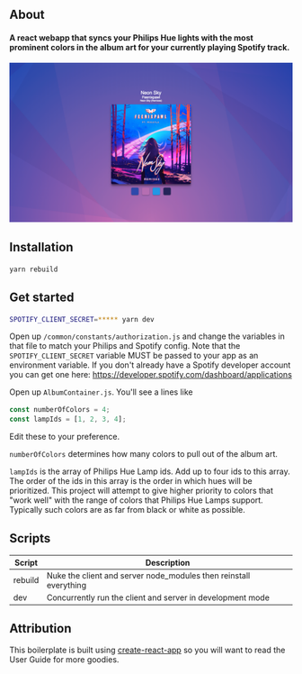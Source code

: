 
## About
#### A react webapp that syncs your Philips Hue lights with the most prominent colors in the album art for your currently playing Spotify track.

<img src="example-screenshot.png" alt="example-screenshot">

## Installation

```bash
yarn rebuild
```

## Get started

```bash
SPOTIFY_CLIENT_SECRET=***** yarn dev
```

Open up `/common/constants/authorization.js` and change the variables in that file to match your Philips and Spotify config. Note that the `SPOTIFY_CLIENT_SECRET` variable MUST be passed to your app as an environment variable.
If you don't already have a Spotify developer account you can get one here: https://developer.spotify.com/dashboard/applications

Open up `AlbumContainer.js`. You'll see a lines like

```javascript
const numberOfColors = 4;
const lampIds = [1, 2, 3, 4];
```

Edit these to your preference.

`numberOfColors` determines how many colors to pull out of the album art.

`lampIds` is the array of Philips Hue Lamp ids. Add up to four ids to this array. The order of the ids in this array is the order in which hues will be prioritized. This project will attempt to give higher priority to colors that "work well" with the range of colors that Philips Hue Lamps support. Typically such colors are as far from black or white as possible.

## Scripts
| Script | Description |
|---|---|
| rebuild | Nuke the client and server node_modules then reinstall everything |
| dev | Concurrently run the client and server in development mode |

## Attribution
This boilerplate is built using [create-react-app](https://github.com/facebookincubator/create-react-app) so you will want to read the User Guide for more goodies.
